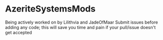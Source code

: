 # AzeriteSystemsMods
Being actively worked on by Lilithvia and JadeOfMaar
Submit issues before adding any code; this will save you time and pain if your pull/issue doesn't get accepted
